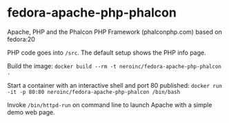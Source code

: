 fedora-apache-php-phalcon
=========================
Apache, PHP and the Phalcon PHP Framework (phalconphp.com) based on fedora:20

PHP code goes into `/src`. The default setup shows the PHP info page.

Build the image:
`docker build --rm -t neroinc/fedora-apache-php-phalcon .`

Start a container with an interactive shell and port 80 published:
`docker run -it -p 80:80 neroinc/fedora-apache-php-phalcon /bin/bash`

Invoke `/bin/httpd-run` on command line to launch Apache with a simple demo web page.
